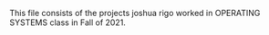This file consists of the projects joshua rigo worked in OPERATING SYSTEMS class in Fall of 2021. 

